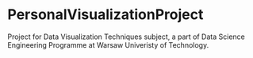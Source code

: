 # PersonalVisualizationProject
Project for Data Visualization Techniques subject, a part of Data Science Engineering Programme at Warsaw Univeristy of Technology.
